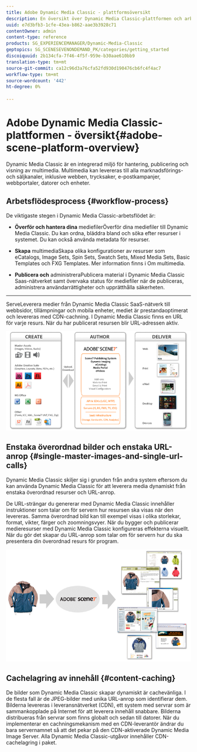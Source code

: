 ```yaml
---
title: Adobe Dynamic Media Classic - plattformsöversikt
description: En översikt över Dynamic Media Classic-plattformen och arbetsflödesprocessen.
uuid: e7d3bfb3-1cfe-43ea-b862-aae3b3928c71
contentOwner: admin
content-type: reference
products: SG_EXPERIENCEMANAGER/Dynamic-Media-Classic
geptopics: SG_SCENESEVENONDEMAND_PK/categories/getting_started
discoiquuid: 2b134cfa-7f46-4f5f-959e-b30aae610bb9
translation-type: tm+mt
source-git-commit: ca12c96d3a76cfa52fd930d190476cb6fc4f4ac7
workflow-type: tm+mt
source-wordcount: '442'
ht-degree: 0%

---
```



# Adobe Dynamic Media Classic-plattformen - översikt{#adobe-scene-platform-overview}

Dynamic Media Classic är en integrerad miljö för hantering, publicering och visning av multimedia. Multimedia kan levereras till alla marknadsförings- och säljkanaler, inklusive webben, trycksaker, e-postkampanjer, webbportaler, datorer och enheter.

## Arbetsflödesprocess {#workflow-process}

De viktigaste stegen i Dynamic Media Classic-arbetsflödet är:

* **Överför och hantera dina**
mediefilerÖverför dina mediefiler till Dynamic Media Classic. Du kan ordna, bläddra bland och söka efter resurser i systemet. Du kan också använda metadata för resurser.

* **Skapa**
multimediaSkapa olika konfigurationer av resurser som eCatalogs, Image Sets, Spin Sets, Swatch Sets, Mixed Media Sets, Basic Templates och FXG Templates. Mer information finns i Om multimedia.

* **Publicera och**
administreraPublicera material i Dynamic Media Classic Saas-nätverket samt övervaka status för mediefiler när de publiceras, administrera användarrättigheter och upprätthålla säkerheten.

* ****
ServeLeverera medier från Dynamic Media Classic SaaS-nätverk till webbsidor, tillämpningar och mobila enheter, mediet är prestandaoptimerat och levereras med CDN-cachning. I Dynamic Media Classic finns en URL för varje resurs. När du har publicerat resursen blir URL-adressen aktiv.

![Arbetsflödesprocessen i Dynamic Media Classic](/help/assets/gs_workflow.png)

## Enstaka överordnad bilder och enstaka URL-anrop {#single-master-images-and-single-url-calls}

Dynamic Media Classic skiljer sig i grunden från andra system eftersom du kan använda Dynamic Media Classic för att leverera media dynamiskt från enstaka överordnad resurser och URL-anrop.

De URL-strängar du genererar med Dynamic Media Classic innehåller instruktioner som talar om för servern hur resursen ska visas när den levereras. Samma överordnad bild kan till exempel visas i olika storlekar, format, vikter, färger och zoomningsvyer. När du bygger och publicerar medieresurser med Dynamic Media Classic konfigureras effekterna visuellt. När du gör det skapar du URL-anrop som talar om för servern hur du ska presentera din överordnad resurs för program.

![Dynamic Media Classic kan leverera samma överordnad bild till olika medier i olika storlekar och format.](/help/assets/gs_dynamic_publishing.png)

## Cachelagring av innehåll {#content-caching}

De bilder som Dynamic Media Classic skapar dynamiskt är cachevänliga. I de flesta fall är de JPEG-bilder med unika URL-anrop som identifierar dem. Bilderna levereras i leveransnätverket (CDN), ett system med servrar som är sammankopplade på Internet för att leverera innehåll snabbare. Bilderna distribueras från servrar som finns globalt och sedan till datorer. När du implementerar en cachningsmekanism med en CDN-leverantör ändrar du bara servernamnet så att det pekar på den CDN-aktiverade Dynamic Media Image Server. Alla Dynamic Media Classic-utgåvor innehåller CDN-cachelagring i paket.
